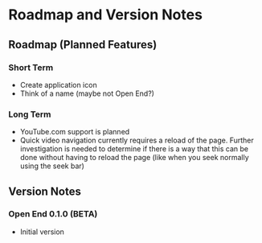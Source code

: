 # Roadmap and Version Notes
## Roadmap (Planned Features)
### Short Term
- Create application icon
- Think of a name (maybe not Open End?)

### Long Term
- YouTube.com support is planned
- Quick video navigation currently requires a reload of the page. Further investigation is needed to determine if there is a way that this can be done without having to reload the page (like when you seek normally using the seek bar)

## Version Notes
### Open End 0.1.0 (BETA)
- Initial version
